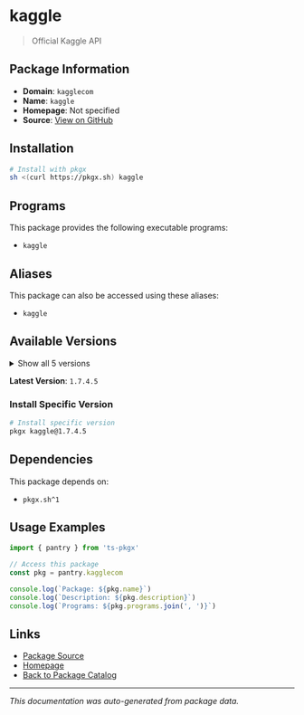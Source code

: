 # kaggle

> Official Kaggle API

## Package Information

- **Domain**: `kagglecom`
- **Name**: `kaggle`
- **Homepage**: Not specified
- **Source**: [View on GitHub](https://github.com/pkgxdev/pantry/tree/main/projects/kaggle.com/package.yml)

## Installation

```bash
# Install with pkgx
sh <(curl https://pkgx.sh) kaggle
```

## Programs

This package provides the following executable programs:

- `kaggle`

## Aliases

This package can also be accessed using these aliases:

- `kaggle`

## Available Versions

<details>
<summary>Show all 5 versions</summary>

- `1.7.4.5`, `1.7.4.2`, `1.6.3`, `1.6.1`, `1.5.16`

</details>

**Latest Version**: `1.7.4.5`

### Install Specific Version

```bash
# Install specific version
pkgx kaggle@1.7.4.5
```

## Dependencies

This package depends on:

- `pkgx.sh^1`

## Usage Examples

```typescript
import { pantry } from 'ts-pkgx'

// Access this package
const pkg = pantry.kagglecom

console.log(`Package: ${pkg.name}`)
console.log(`Description: ${pkg.description}`)
console.log(`Programs: ${pkg.programs.join(', ')}`)
```

## Links

- [Package Source](https://github.com/pkgxdev/pantry/tree/main/projects/kaggle.com/package.yml)
- [Homepage](#)
- [Back to Package Catalog](../package-catalog.md)

---

*This documentation was auto-generated from package data.*
